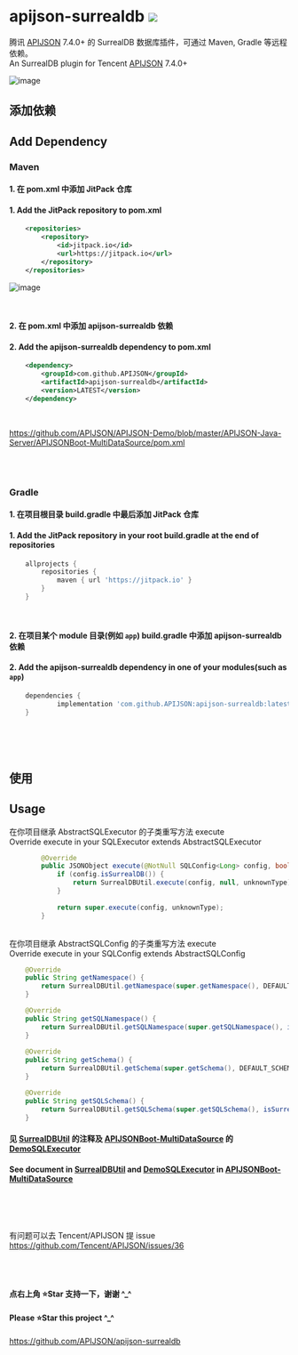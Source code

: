 # apijson-surrealdb  [![](https://jitpack.io/v/APIJSON/apijson-surrealdb.svg)](https://jitpack.io/#APIJSON/apijson-surrealdb)
腾讯 [APIJSON](https://github.com/Tencent/APIJSON) 7.4.0+ 的 SurrealDB 数据库插件，可通过 Maven, Gradle 等远程依赖。<br />
An SurrealDB plugin for Tencent [APIJSON](https://github.com/Tencent/APIJSON) 7.4.0+

![image](https://github.com/user-attachments/assets/a354661a-d5a7-4902-ab06-fada169a292c)


## 添加依赖
## Add Dependency

### Maven
#### 1. 在 pom.xml 中添加 JitPack 仓库
#### 1. Add the JitPack repository to pom.xml
```xml
	<repositories>
		<repository>
		    <id>jitpack.io</id>
		    <url>https://jitpack.io</url>
		</repository>
	</repositories>
```

![image](https://user-images.githubusercontent.com/5738175/167261814-d75d8fff-0e64-4534-a840-60ef628a8873.png)

<br />

#### 2. 在 pom.xml 中添加 apijson-surrealdb 依赖
#### 2. Add the apijson-surrealdb dependency to pom.xml
```xml
	<dependency>
	    <groupId>com.github.APIJSON</groupId>
	    <artifactId>apijson-surrealdb</artifactId>
	    <version>LATEST</version>
	</dependency>
```

<br />

https://github.com/APIJSON/APIJSON-Demo/blob/master/APIJSON-Java-Server/APIJSONBoot-MultiDataSource/pom.xml

<br />
<br />

### Gradle
#### 1. 在项目根目录 build.gradle 中最后添加 JitPack 仓库
#### 1. Add the JitPack repository in your root build.gradle at the end of repositories
```gradle
	allprojects {
		repositories {
			maven { url 'https://jitpack.io' }
		}
	}
```
<br />

#### 2. 在项目某个 module 目录(例如 `app`) build.gradle 中添加 apijson-surrealdb 依赖
#### 2. Add the apijson-surrealdb dependency in one of your modules(such as `app`)
```gradle
	dependencies {
	        implementation 'com.github.APIJSON:apijson-surrealdb:latest'
	}
```

<br />
<br />
<br />

## 使用
## Usage

在你项目继承 AbstractSQLExecutor 的子类重写方法 execute <br/>
Override execute in your SQLExecutor extends AbstractSQLExecutor

```java
        @Override
        public JSONObject execute(@NotNull SQLConfig<Long> config, boolean unknownType) throws Exception {
            if (config.isSurrealDB()) {
                return SurrealDBUtil.execute(config, null, unknownType);
            }
   
            return super.execute(config, unknownType);
        }
```

<br/>
在你项目继承 AbstractSQLConfig 的子类重写方法 execute <br/>
Override execute in your SQLConfig extends AbstractSQLConfig

```java
	@Override
	public String getNamespace() {
		return SurrealDBUtil.getNamespace(super.getNamespace(), DEFAULT_NAMESPACE, isSurrealDB());
	}

	@Override
	public String getSQLNamespace() {
		return SurrealDBUtil.getSQLNamespace(super.getSQLNamespace(), isSurrealDB());
	}
        
	@Override
	public String getSchema() {
		return SurrealDBUtil.getSchema(super.getSchema(), DEFAULT_SCHEMA, isSurrealDB());
	}

	@Override
	public String getSQLSchema() {
		return SurrealDBUtil.getSQLSchema(super.getSQLSchema(), isSurrealDB());
	}
```

#### 见 [SurrealDBUtil](/src/main/java/apijson/surrealdb/SurrealDBUtil.java) 的注释及 [APIJSONBoot-MultiDataSource](https://github.com/APIJSON/APIJSON-Demo/blob/master/APIJSON-Java-Server/APIJSONBoot-MultiDataSource) 的 [DemoSQLExecutor](https://github.com/APIJSON/APIJSON-Demo/blob/master/APIJSON-Java-Server/APIJSONBoot-MultiDataSource/src/main/java/apijson/demo/DemoSQLExecutor.java) <br />

#### See document in [SurrealDBUtil](/src/main/java/apijson/surrealdb/SurrealDBUtil.java) and [DemoSQLExecutor](https://github.com/APIJSON/APIJSON-Demo/blob/master/APIJSON-Java-Server/APIJSONBoot-MultiDataSource/src/main/java/apijson/demo/DemoSQLExecutor.java) in [APIJSONBoot-MultiDataSource](https://github.com/APIJSON/APIJSON-Demo/blob/master/APIJSON-Java-Server/APIJSONBoot-MultiDataSource)

<br />
<br />
<br />

有问题可以去 Tencent/APIJSON 提 issue <br />
https://github.com/Tencent/APIJSON/issues/36

<br /><br />

#### 点右上角 ⭐Star 支持一下，谢谢 ^_^
#### Please ⭐Star this project ^_^
https://github.com/APIJSON/apijson-surrealdb
